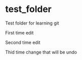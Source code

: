 # test_folder
Test folder for learning git

First time edit

Second time edit

Thid time change that will be undo
